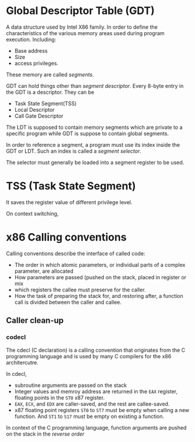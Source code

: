 # Global Descriptor Table (GDT)
A data structure used by Intel X86 family. In order to define the
characteristics of the various memory areas used during program execution. Including:
* Base address
* Size
* access privileges.

These memory are called *segments*.

GDT can hold things other than *segment descriptor*.
Every 8-byte entry in the GDT is a descriptor. They can be 
* Task State Segment(TSS) 
* Local Descriptor
* Call Gate Descriptor

The LDT is supposed to contain memory segments which are private to a
specific program while GDT is suppose to contain global segments.

In order to reference a segment, a program must use its index inside the
GDT or LDT. Such an index is called a *segment selector*. 

The selector must generally be loaded into a segment register to be used. 

# TSS (Task State Segment)
It saves the register value of different privilege level. 

On context switching, 

# x86 Calling conventions
Calling conventions describe the interface of called code:
* The order in which atomic parameters, or individual parts of a complex
  parameter, are allocated
* How parameters are passed (pushed on the stack, placed in register or
  mix
* which registers the callee must preserve for the caller. 
* How the task of preparing the stack for, and restoring after, a function
  call is divided between the caller and callee.

## Caller clean-up
### codecl
The cdecl (C declaration) is a calling convention that originates from the
C programming language and is used by many C compilers for the x86
architercutre. 

In cdecl,  
* subroutine arguments are passed on the stack
* Integer values and memroy address are returned in the `EAX` register,
  floating points in the `ST0` x87 register. 
* `EAX`, `ECX`, and `EDX` are caller-saved, and the rest are callee-saved.
* x87 floating point registers `ST0` to `ST7` must be empty when calling a
  new function. And `ST1` to `S17` must be empty on existing a function. 

In context of the C programming language, function arguments are pushed on
the stack in the *reverse order*
